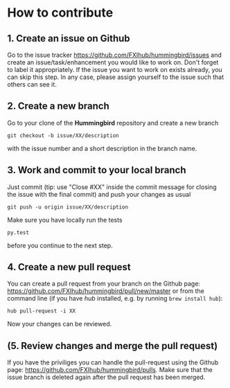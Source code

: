 # How to contribute

## 1. Create an issue on Github
Go to the issue tracker https://github.com/FXIhub/hummingbird/issues and create an issue/task/enhancement you would like to work on.
Don't forget to label it appropriately. If the issue you want to work on exists already, you can skip this step.
In any case, please assign yourself to the issue such that others can see it.

## 2. Create a new branch
Go to your clone of the **Hummingbird** repository and create a new branch
```
git checkout -b issue/XX/description

```
with the issue number and a short description in the branch name.

## 3. Work and commit to your local branch
Just commit (tip: use "Close #XX" inside the commit message for closing the issue with the final commit) and push your changes as usual
```
git push -u origin issue/XX/description
```
Make sure you have locally run the tests
```
py.test
```
before you continue to the next step.

## 4. Create a new pull request
You can create a pull request from your branch on the Github page: https://github.com/FXIhub/hummingbird/pull/new/master or
from the command line (if you have *hub* installed, e.g. by running `brew install hub`):
```
hub pull-request -i XX 
```
Now your changes can be reviewed.

## (5. Review changes and merge the pull request)
If you have the priviliges you can handle the pull-request using the Github page: https://github.com/FXIhub/hummingbird/pulls. Make sure that 
the issue branch is deleted again after the pull request has been merged.

